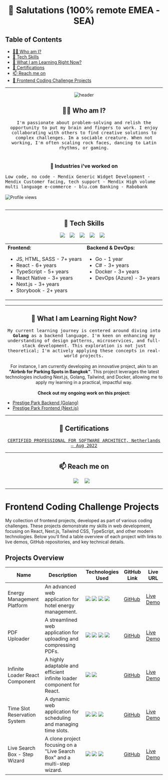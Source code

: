 <!--
**mmehmetAliIzci/mmehmetAliIzci** is a ✨ _special_ ✨ repository because its `README.md` (this file) appears on your GitHub profile.
--->  

<h1 align="center"> 👋 Salutations (100% remote EMEA - SEA)</h1>

## Table of Contents

- [👨‍💻 Who am I?](#-who-am-i)
- [🔭 Tech Skills](#-tech-skills)
- [🌱 What I am Learning Right Now?](#-what-i-am-learning-right-now)
- [💬 Certifications](#-certifications)
- [📫 Reach me on](#-reach-me-on)
- [🚀 Frontend Coding Challenge Projects](#-frontend-coding-challenge-projects)

<hr>

<div align="center">
  <img src="https://media3.giphy.com/media/v1.Y2lkPTc5MGI3NjExaDY1cHRhdHVudXZ2cTJzbHZzeDMzYWF6MjdybTdkZWNtNjBnaTJscSZlcD12MV9pbnRlcm5hbF9naWZfYnlfaWQmY3Q9Zw/H1dxi6xdh4NGQCZSvz/giphy.gif" alt="header"/>
</div>

<h2 align="center"> 👨‍💻 Who am I? </h2>
<p align="center">
  <samp>
    I'm passionate about problem-solving and relish the opportunity to put my brain and fingers to work. I enjoy collaborating with others to find creative solutions to complex challenges. Im a sociable creature. When not working, I'm often scaling rock faces, dancing to Latin rhythms, or gaming.
  </samp>
  <br> <br>
  <h3 align="center"> 🚧 Industries i've worked on</h2>
  <samp>
    Low code, no code - Mendix
    Generic Widget Development - Mendix
    Customer facing, tech support  - Mendix
    High volume multi language e-commerce - blu.com
    Banking - Rabobank
  </samp>
  <br> <br>
  <img src="https://komarev.com/ghpvc/?username=mmehmetAliIzci" alt="Profile views" />
  <br> <br>

</p>

<hr>

<h2 align="center"> 🔭 Tech Skills</h2>
<p align="center">
  <img src="https://img.shields.io/badge/React%20-%2300D9FF.svg?&style=for-the-badge&logo=react&logoColor=white" />&nbsp;&nbsp;&nbsp;
  <img src="https://img.shields.io/badge/Next.js%20-%23000000.svg?&style=for-the-badge&logo=next.js&logoColor=white" />&nbsp;&nbsp;&nbsp;
  <img src="https://img.shields.io/badge/Tailwind_CSS%20-%231572B6.svg?&style=for-the-badge&logo=tailwind-css&logoColor=white" />&nbsp;&nbsp;&nbsp;
  <img src="https://img.shields.io/badge/TypeScript%20-%23007ACC.svg?&style=for-the-badge&logo=typescript&logoColor=white" />&nbsp;&nbsp;&nbsp;
  <img src="https://img.shields.io/badge/Docker%20-%232496ED.svg?&style=for-the-badge&logo=docker&logoColor=white" />&nbsp;&nbsp;&nbsp;
</p>
<table align="center">
  <tr>
    <td valign="top">
      <strong>Frontend:</strong>
      <ul>
        <li>JS, HTML, SASS - 7+ years</li>
        <li>React - 6+ years</li>
        <li>TypeScript - 5+ years</li>
        <li>React Native - 3+ years</li>
        <li>Next.js - 3+ years</li>
        <li>Storybook - 2+ years</li>
      </ul>
    </td>
    <td valign="top">
      <strong>Backend & DevOps:</strong>
      <ul>
        <li>Go - 1 year</li>
        <li>C# - 3+ years</li>
        <li>Docker - 3+ years</li>
        <li>DevOps (Azure) - 3+ years</li>
      </ul>
    </td>
  </tr>
</table>

<hr>

<h2 align="center"> 🌱 What I am Learning Right Now? </h2>
<p align="center">
  <samp>
    My current learning journey is centered around diving into <strong>Golang</strong> as a backend language. I'm keen on enhancing my understanding of design patterns, microservices, and full-stack development. This exploration is not just theoretical; I'm actively applying these concepts in real-world projects.
  </samp>
  <br><br>
  For instance, I am currently developing an innovative project, akin to an <strong>"Airbnb for Parking Spots in Bangkok"</strong>. This project leverages the latest technologies including Next.js, Golang, Tailwind, and Docker, allowing me to apply my learning in a practical, impactful way.
  <br><br>
  <strong>Check out my ongoing work on this project:</strong>
  <ul>
    <li><a href="https://github.com/mmehmetAliIzci/prestige-park-be">Prestige Park Backend (Golang)</a></li>
    <li><a href="https://github.com/mmehmetAliIzci/prestige-park-fe">Prestige Park Frontend (Next.js)</a></li>
  </ul>
</p>

<hr>

<h2 align="center">💬 Certifications</h2>
<p align="center">
  <samp>
    <a href="https://www.credential.net/4af04b0f-f90d-43dd-b632-b8588af0809f?username=mehmetaliizci474234">CERTIFIED PROFESSIONAL FOR SOFTWARE ARCHITECT, Netherlands — Aug 2022</a>
  </samp>
</p>


<hr>

<h2  align="center">📫 Reach me on</h2>
<p align="center">
  <a target="_blank"href="https://www.linkedin.com/in/mehmetaliizci/"><img src="https://img.shields.io/badge/linkedin-%230077B5.svg?&style=for-the-badge&logo=linkedin&logoColor=white" /></a>&nbsp;&nbsp;&nbsp;&nbsp;
  <a href="mailto:mmehmetaliizci@hotmail.com"><img src="https://img.shields.io/badge/Email-%23D14836.svg?&style=for-the-badge&logo=gmail&logoColor=white" /></a>&nbsp;&nbsp;&nbsp;&nbsp;
</p>

<hr>

# Frontend Coding Challenge Projects

My collection of frontend projects, developed as part of various coding challenges. These projects demonstrate my skills in web development, focusing on React, Next.js, Tailwind CSS, TypeScript, and other modern technologies. Below you'll find a table overview of each project with links to live demos, GitHub repositories, and key technical details.

## Projects Overview

| Name                          | Description                                       | Technologies Used                                 | GitHub Link             | Live URL                                         |
|-------------------------------|---------------------------------------------------|---------------------------------------------------|-------------------------|--------------------------------------------------|
| Energy Management Platform    | An advanced web application for hotel energy management. | <img src="https://img.shields.io/badge/React-%2300D9FF.svg?&style=for-the-badge&logo=react&logoColor=white" /> <img src="https://img.shields.io/badge/Next.js-%23000000.svg?&style=for-the-badge&logo=next.js&logoColor=white" /> <img src="https://img.shields.io/badge/Tailwind_CSS-%231572B6.svg?&style=for-the-badge&logo=tailwind-css&logoColor=white" /> <img src="https://img.shields.io/badge/TypeScript-%23007ACC.svg?&style=for-the-badge&logo=typescript&logoColor=white" /> | [GitHub](#)             | [Live Demo](https://energy-insights-dashboard.vercel.app/) |
| PDF Uploader                  | A streamlined web application for uploading and compressing PDFs. | <img src="https://img.shields.io/badge/React-%2300D9FF.svg?&style=for-the-badge&logo=react&logoColor=white" /> <img src="https://img.shields.io/badge/Next.js-%23000000.svg?&style=for-the-badge&logo=next.js&logoColor=white" /> <img src="https://img.shields.io/badge/Tailwind_CSS-%231572B6.svg?&style=for-the-badge&logo=tailwind-css&logoColor=white" /> <img src="https://img.shields.io/badge/TypeScript-%23007ACC.svg?&style=for-the-badge&logo=typescript&logoColor=white" /> | [GitHub](#)             | [Live Demo](https://pdf-uploader-iota.vercel.app/) |
| Infinite Loader React Component | A highly adaptable and efficient infinite loader component for React. | <img src="https://img.shields.io/badge/React-%2300D9FF.svg?&style=for-the-badge&logo=react&logoColor=white" /> <img src="https://img.shields.io/badge/TypeScript-%23007ACC.svg?&style=for-the-badge&logo=typescript&logoColor=white" /> | [GitHub](#)             | [Live Demo](https://infinite-loader.vercel.app/) |
| Time Slot Reservation System  | A dynamic web application for scheduling and managing time slots. | <img src="https://img.shields.io/badge/React-%2300D9FF.svg?&style=for-the-badge&logo=react&logoColor=white" /> <img src="https://img.shields.io/badge/Tailwind_CSS-%231572B6.svg?&style=for-the-badge&logo=tailwind-css&logoColor=white" /> <img src="https://img.shields.io/badge/TypeScript-%23007ACC.svg?&style=for-the-badge&logo=typescript&logoColor=white" /> | [GitHub](#)             | [Live Demo](https://timeslot-picker.vercel.app/) |
| Live Search Box - Step Wizard | A clone project focusing on a "Live Search Box" and a multi-step wizard. | <img src="https://img.shields.io/badge/React-%2300D9FF.svg?&style=for-the-badge&logo=react&logoColor=white" /> <img src="https://img.shields.io/badge/Next.js-%23000000.svg?&style=for-the-badge&logo=next.js&logoColor=white" /> <img src="https://img.shields.io/badge/TypeScript-%23007ACC.svg?&style=for-the-badge&logo=typescript&logoColor=white" /> | [GitHub](#)             | [Live Demo](https://woz-clone.vercel.app/)      |

